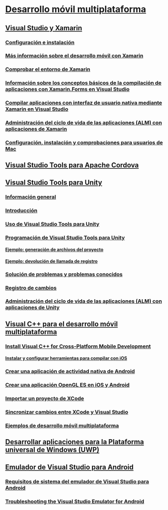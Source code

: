 # [Desarrollo móvil multiplataforma](cross-platform-mobile-development-in-visual-studio.md)
## [Visual Studio y Xamarin](visual-studio-and-xamarin.md)
### [Configuración e instalación](setup-and-install.md)
### [Más información sobre el desarrollo móvil con Xamarin](learn-about-mobile-development-with-xamarin.md)
### [Comprobar el entorno de Xamarin](verify-your-xamarin-environment.md)
### [Información sobre los conceptos básicos de la compilación de aplicaciones con Xamarin.Forms en Visual Studio](learn-app-building-basics-with-xamarin-forms-in-visual-studio.md)
### [Compilar aplicaciones con interfaz de usuario nativa mediante Xamarin en Visual Studio](build-apps-with-native-ui-using-xamarin-in-visual-studio.md)
### [Administración del ciclo de vida de las aplicaciones (ALM) con aplicaciones de Xamarin](application-lifecycle-management-alm-with-xamarin-apps.md)
### [Configuración, instalación y comprobaciones para usuarios de Mac](setup-install-and-verifications-for-mac-users.md)
## [Visual Studio Tools para Apache Cordova](visual-studio-tools-for-apache-cordova.md)
## [Visual Studio Tools para Unity](visual-studio-tools-for-unity.md)
### [Información general](overview-of-visual-studio-tools-for-unity.md)
### [Introducción](getting-started-with-visual-studio-tools-for-unity.md)
### [Uso de Visual Studio Tools para Unity](using-visual-studio-tools-for-unity.md)
### [Programación de Visual Studio Tools para Unity](programming-visual-studio-tools-for-unity.md)
#### [Ejemplo: generación de archivos del proyecto](customize-project-files-created-by-vstu.md)
#### [Ejemplo: devolución de llamada de registro](share-the-unity-log-callback-with-vstu.md)
### [Solución de problemas y problemas conocidos](troubleshooting-and-known-issues-visual-studio-tools-for-unity.md)
### [Registro de cambios](change-log-visual-studio-tools-for-unity.md)
### [Administración del ciclo de vida de las aplicaciones (ALM) con aplicaciones de Unity](application-lifecycle-management-alm-with-unity-apps.md)
## [Visual C++ para el desarrollo móvil multiplataforma](visual-cpp-for-cross-platform-mobile-development.md)
### [Install Visual C++ for Cross-Platform Mobile Development](install-visual-cpp-for-cross-platform-mobile-development.md)
#### [Instalar y configurar herramientas para compilar con iOS](install-and-configure-tools-to-build-using-ios.md)
### [Crear una aplicación de actividad nativa de Android](create-an-android-native-activity-app.md)
### [Crear una aplicación OpenGL ES en iOS y Android](build-an-opengl-es-application-on-android-and-ios.md)
### [Importar un proyecto de XCode](import-an-xcode-project.md)
### [Sincronizar cambios entre XCode y Visual Studio](sync-changes-between-xcode-and-visual-studio.md)
### [Ejemplos de desarrollo móvil multiplataforma](cross-platform-mobile-development-examples.md)
## [Desarrollar aplicaciones para la Plataforma universal de Windows (UWP)](develop-apps-for-the-universal-windows-platform-uwp.md)
## [Emulador de Visual Studio para Android](visual-studio-emulator-for-android.md)
### [Requisitos de sistema del emulador de Visual Studio para Android](system-requirements-for-the-visual-studio-emulator-for-android.md)
### [Troubleshooting the Visual Studio Emulator for Android](troubleshooting-the-visual-studio-emulator-for-android.md)
